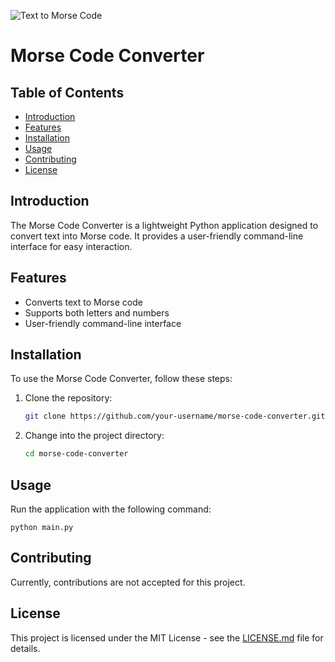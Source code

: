 ![Text to Morse Code](https://github.com/Neill-Erasmus/text-to-morse-code/assets/141222943/bd55d102-2187-4020-ba27-fd6dce4ecb08)

# Morse Code Converter

## Table of Contents

- [Introduction](#introduction)
- [Features](#features)
- [Installation](#installation)
- [Usage](#usage)
- [Contributing](#contributing)
- [License](#license)

## Introduction

The Morse Code Converter is a lightweight Python application designed to convert text into Morse code. It provides a user-friendly command-line interface for easy interaction.

## Features

- Converts text to Morse code
- Supports both letters and numbers
- User-friendly command-line interface

## Installation

To use the Morse Code Converter, follow these steps:

1. Clone the repository:
   ```bash
   git clone https://github.com/your-username/morse-code-converter.git
2. Change into the project directory:
   ```bash
   cd morse-code-converter

## Usage

Run the application with the following command:

   ```python main.py```

## Contributing

Currently, contributions are not accepted for this project.

## License

This project is licensed under the MIT License - see the [LICENSE.md](LICENSE.md) file for details.
